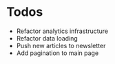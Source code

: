 # Todos

- Refactor analytics infrastructure
- Refactor data loading
- Push new articles to newsletter
- Add pagination to main page
